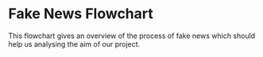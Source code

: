 # Fake News Flowchart
This flowchart gives an overview of the process of fake news which should help us
analysing the aim of our project.